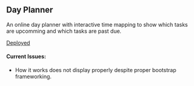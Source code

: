 ## Day Planner

An online day planner with interactive time mapping to show which tasks are upcomming and which tasks are past due.

[Deployed](https://justinyates887.github.io/day-planner/)

#### Current Issues:

- How it works does not display properly despite proper bootstrap frameworking.



